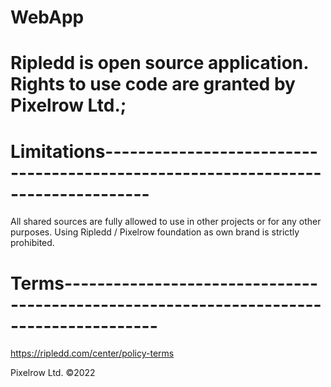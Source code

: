 # WebApp
# Ripledd is open source application. Rights to use code are granted by Pixelrow Ltd.;

# Limitations---------------------------------------------------------------------------------
All shared sources are fully allowed to use in other projects or for any other purposes. Using Ripledd / Pixelrow foundation as own brand is strictly prohibited.

# Terms---------------------------------------------------------------------------------------

https://ripledd.com/center/policy-terms



Pixelrow Ltd. ©2022
